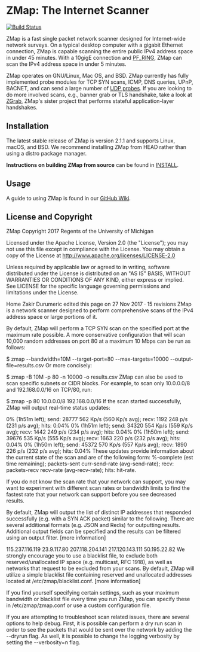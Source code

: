 ZMap: The Internet Scanner
==========================

[![Build Status](https://travis-ci.org/zmap/zmap.svg?branch=travis-configuration)](https://travis-ci.org/zmap/zmap)

ZMap is a fast single packet network scanner designed for Internet-wide network
surveys. On a typical desktop computer with a gigabit Ethernet connection, ZMap
is capable scanning the entire public IPv4 address space in under 45 minutes. With
a 10gigE connection and [PF_RING](http://www.ntop.org/products/packet-capture/pf_ring/),
ZMap can scan the IPv4 address space in under 5 minutes.

ZMap operates on GNU/Linux, Mac OS, and BSD. ZMap currently has fully implemented
probe modules for TCP SYN scans, ICMP, DNS queries, UPnP, BACNET, and can send a
large number of [UDP probes](https://github.com/zmap/zmap/blob/master/examples/udp-probes/README).
If you are looking to do more involved scans, e.g.,
banner grab or TLS handshake, take a look at [ZGrab](https://github.com/zmap/zgrab),
ZMap's sister project that performs stateful application-layer handshakes.

Installation
------------

The latest stable release of ZMap is version 2.1.1 and supports Linux, macOS, and
BSD. We recommend installing ZMap from HEAD rather than using a distro package manager.

**Instructions on building ZMap from source** can be found in [INSTALL](INSTALL.md).

Usage
-----

A guide to using ZMap is found in our [GitHub Wiki](https://github.com/zmap/zmap/wiki).

License and Copyright
---------------------

ZMap Copyright 2017 Regents of the University of Michigan

Licensed under the Apache License, Version 2.0 (the "License"); you may not use
this file except in compliance with the License. You may obtain a copy of the
License at http://www.apache.org/licenses/LICENSE-2.0

Unless required by applicable law or agreed to in writing, software distributed
under the License is distributed on an "AS IS" BASIS, WITHOUT WARRANTIES OR
CONDITIONS OF ANY KIND, either express or implied. See LICENSE for the specific
language governing permissions and limitations under the License.




Home
Zakir Durumeric edited this page on 27 Nov 2017 · 15 revisions
ZMap is a network scanner designed to perform comprehensive scans of the IPv4 address space or large portions of it.

By default, ZMap will perform a TCP SYN scan on the specified port at the maximum rate possible. A more conservative configuration that will scan 10,000 random addresses on port 80 at a maximum 10 Mbps can be run as follows:

$ zmap --bandwidth=10M --target-port=80 --max-targets=10000 --output-file=results.csv
Or more concisely:

$ zmap -B 10M -p 80 -n 10000 -o results.csv
ZMap can also be used to scan specific subnets or CIDR blocks. For example, to scan only 10.0.0.0/8 and 192.168.0.0/16 on TCP/80, run:

$ zmap -p 80 10.0.0.0/8 192.168.0.0/16
If the scan started successfully, ZMap will output real-time status updates:

0% (1h51m left); send: 28777 562 Kp/s (560 Kp/s avg); recv: 1192 248 p/s (231 p/s avg); hits: 0.04%
0% (1h51m left); send: 34320 554 Kp/s (559 Kp/s avg); recv: 1442 249 p/s (234 p/s avg); hits: 0.04%
0% (1h50m left); send: 39676 535 Kp/s (555 Kp/s avg); recv: 1663 220 p/s (232 p/s avg); hits: 0.04%
0% (1h50m left); send: 45372 570 Kp/s (557 Kp/s avg); recv: 1890 226 p/s (232 p/s avg); hits: 0.04%
These updates provide information about the current state of the scan and are of the following form: %-complete (est time remaining); packets-sent curr-send-rate (avg-send-rate); recv: packets-recv recv-rate (avg-recv-rate); hits: hit-rate.

If you do not know the scan rate that your network can support, you may want to experiment with different scan rates or bandwidth limits to find the fastest rate that your network can support before you see decreased results.

By default, ZMap will output the list of distinct IP addresses that responded successfully (e.g. with a SYN ACK packet) similar to the following. There are several additional formats (e.g. JSON and Redis) for outputting results. Additional output fields can be specified and the results can be filtered using an output filter. [more information]

115.237.116.119
23.9.117.80
207.118.204.141
217.120.143.111
50.195.22.82
We strongly encourage you to use a blacklist file, to exclude both reserved/unallocated IP space (e.g. multicast, RFC 1918), as well as networks that request to be excluded from your scans. By default, ZMap will utilize a simple blacklist file containing reserved and unallocated addresses located at /etc/zmap/blacklist.conf. [more information]

If you find yourself specifying certain settings, such as your maximum bandwidth or blacklist file every time you run ZMap, you can specify these in /etc/zmap/zmap.conf or use a custom configuration file.

If you are attempting to troubleshoot scan related issues, there are several options to help debug. First, it is possible can perform a dry run scan in order to see the packets that would be sent over the network by adding the --dryrun flag. As well, it is possible to change the logging verbosity by setting the --verbosity=n flag.


